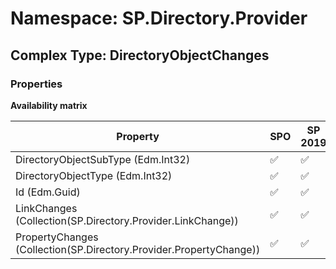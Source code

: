 # Namespace: SP.Directory.Provider

## Complex Type: DirectoryObjectChanges

### Properties

**Availability matrix**

Property | SPO | SP 2019 | SP 2016 | SP 2013
----------|-----|---------|---------|--------
DirectoryObjectSubType (Edm.Int32) | ✅ | ✅ | ❌ | ❌
DirectoryObjectType (Edm.Int32) | ✅ | ✅ | ❌ | ❌
Id (Edm.Guid) | ✅ | ✅ | ❌ | ❌
LinkChanges (Collection(SP.Directory.Provider.LinkChange)) | ✅ | ✅ | ❌ | ❌
PropertyChanges (Collection(SP.Directory.Provider.PropertyChange)) | ✅ | ✅ | ❌ | ❌
